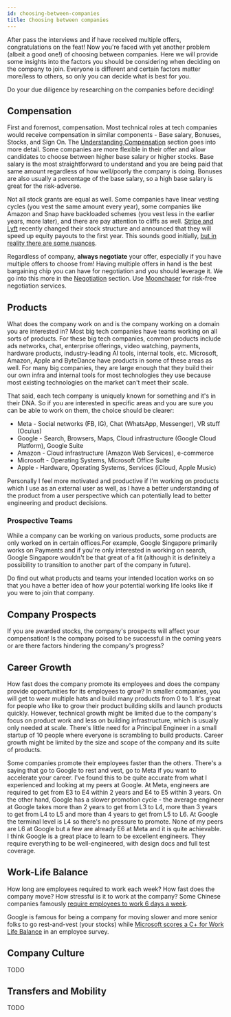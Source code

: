```yaml
---
id: choosing-between-companies
title: Choosing between companies
---
```


After pass the interviews and if have received multiple offers, congratulations on the feat! Now you're faced with yet another problem (albeit a good one!) of choosing between companies. Here we will provide some insights into the factors you should be considering when deciding on the company to join. Everyone is different and certain factors matter more/less to others, so only you can decide what is best for you.

Do your due diligence by researching on the companies before deciding!

## Compensation

First and foremost, compensation. Most technical roles at tech companies would receive compensation in similar components - Base salary, Bonuses, Stocks, and Sign On. The [Understanding Compensation](./understanding-compensation.md) section goes into more detail. Some companies are more flexible in their offer and allow candidates to choose between higher base salary or higher stocks. Base salary is the most straightforward to understand and you are being paid that same amount regardless of how well/poorly the company is doing. Bonuses are also usually a percentage of the base salary, so a high base salary is great for the risk-adverse.

Not all stock grants are equal as well. Some companies have linear vesting cycles (you vest the same amount every year), some companies like Amazon and Snap have backloaded schemes (you vest less in the earlier years, more later), and there are pay attention to cliffs as well. [Stripe and Lyft](https://www.theinformation.com/articles/stripe-and-lyft-speed-up-equity-payouts-to-first-year) recently changed their stock structure and announced that they will speed up equity payouts to the first year. This sounds good initially, [but in reality there are some nuances](https://tanay.substack.com/p/employee-compensation-and-one-year).

Regardless of company, **always negotiate** your offer, especially if you have multiple offers to choose from! Having multiple offers in hand is the best bargaining chip you can have for negotiation and you should leverage it. We go into this more in the [Negotiation](./negotiation) section. Use [Moonchaser](https://www.moonchaser.io/?utm_source=techinterviewhandbook&utm_medium=referral&utm_content=website_choosing_between_companies) for risk-free negotiation services.

## Products

What does the company work on and is the company working on a domain you are interested in? Most big tech companies have teams working on all sorts of products. For these big tech companies, common products include ads networks, chat, enterprise offerings, video watching, payments, hardware products, industry-leading AI tools, internal tools, etc. Microsoft, Amazon, Apple and ByteDance have products in some of these areas as well. For many big companies, they are large enough that they build their our own infra and internal tools for most technologies they use because most existing technologies on the market can't meet their scale.

That said, each tech company is uniquely known for something and it's in their DNA. So if you are interested in specific areas and you are sure you can be able to work on them, the choice should be clearer:

- Meta - Social networks (FB, IG), Chat (WhatsApp, Messenger), VR stuff (Oculus)
- Google - Search, Browsers, Maps, Cloud infrastructure (Google Cloud Platform), Google Suite
- Amazon - Cloud infrastructure (Amazon Web Services), e-commerce
- Microsoft - Operating Systems, Microsoft Office Suite
- Apple - Hardware, Operating Systems, Services (iCloud, Apple Music)

Personally I feel more motivated and productive if I'm working on products which I use as an external user as well, as I have a better understanding of the product from a user perspective which can potentially lead to better engineering and product decisions.

### Prospective Teams

While a company can be working on various products, some products are only worked on in certain offices.For example, Google Singapore primarily works on Payments and if you're only interested in working on search, Google Singapore wouldn't be that great of a fit (although it is definitely a possibility to transition to another part of the company in future).

Do find out what products and teams your intended location works on so that you have a better idea of how your potential working life looks like if you were to join that company.

## Company Prospects

If you are awarded stocks, the company's prospects will affect your compensation! Is the company poised to be successful in the coming years or are there factors hindering the company's progress?

## Career Growth

How fast does the company promote its employees and does the company provide opportunities for its employees to grow? In smaller companies, you will get to wear multiple hats and build many products from 0 to 1. It's great for people who like to grow their product building skills and launch products quickly. However, technical growth might be limited due to the company's focus on product work and less on building infrastructure, which is usually only needed at scale. There's little need for a Principal Engineer in a small startup of 10 people where everyone is scrambling to build products. Career growth might be limited by the size and scope of the company and its suite of products.

Some companies promote their employees faster than the others. There's a saying that go to Google to rest and vest, go to Meta if you want to accelerate your career. I've found this to be quite accurate from what I experienced and looking at my peers at Google. At Meta, engineers are required to get from E3 to E4 within 2 years and E4 to E5 within 3 years. On the other hand, Google has a slower promotion cycle - the average engineer at Google takes more than 2 years to get from L3 to L4, more than 3 years to get from L4 to L5 and more than 4 years to get from L5 to L6. At Google the terminal level is L4 so there's no pressure to promote. None of my peers are L6 at Google but a few are already E6 at Meta and it is quite achievable. I think Google is a great place to learn to be excellent engineers. They require everything to be well-engineered, with design docs and full test coverage.

## Work-Life Balance

How long are employees required to work each week? How fast does the company move? How stressful is it to work at the company? Some Chinese companies famously [require employees to work 6 days a week](https://www.reuters.com/world/china/chinese-tech-workers-disclose-working-hours-criticism-996-2021-10-14/).

Google is famous for being a company for moving slower and more senior folks to go rest-and-vest (your stocks) while [Microsoft scores a C+ for Work Life Balance](https://www.comparably.com/companies/microsoft/work-life-balance) in an employee survey.

## Company Culture

TODO

## Transfers and Mobility

TODO
